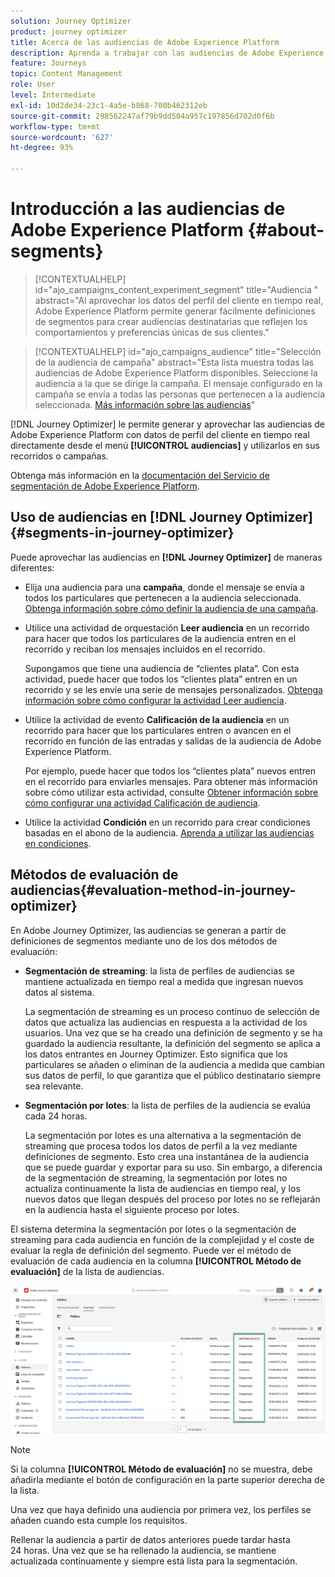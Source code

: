 ```yaml
---
solution: Journey Optimizer
product: journey optimizer
title: Acerca de las audiencias de Adobe Experience Platform
description: Aprenda a trabajar con las audiencias de Adobe Experience Platform
feature: Journeys
topic: Content Management
role: User
level: Intermediate
exl-id: 10d2de34-23c1-4a5e-b868-700b462312eb
source-git-commit: 298562247af79b9dd504a957c197856d702d0f6b
workflow-type: tm+mt
source-wordcount: '627'
ht-degree: 93%

---
```


# Introducción a las audiencias de Adobe Experience Platform {#about-segments}

>[!CONTEXTUALHELP]
>id="ajo_campaigns_content_experiment_segment"
>title="Audiencia "
>abstract="Al aprovechar los datos del perfil del cliente en tiempo real, Adobe Experience Platform permite generar fácilmente definiciones de segmentos para crear audiencias destinatarias que reflejen los comportamientos y preferencias únicas de sus clientes."

>[!CONTEXTUALHELP]
>id="ajo_campaigns_audience"
>title="Selección de la audiencia de campaña"
>abstract="Esta lista muestra todas las audiencias de Adobe Experience Platform disponibles. Seleccione la audiencia a la que se dirige la campaña. El mensaje configurado en la campaña se envía a todas las personas que pertenecen a la audiencia seleccionada. [Más información sobre las audiencias](../audience/about-audiences.md)"

[!DNL Journey Optimizer] le permite generar y aprovechar las audiencias de Adobe Experience Platform con datos de perfil del cliente en tiempo real directamente desde el menú **[!UICONTROL audiencias]** y utilizarlos en sus recorridos o campañas.

Obtenga más información en la [documentación del Servicio de segmentación de Adobe Experience Platform](https://experienceleague.adobe.com/docs/experience-platform/segmentation/home.html?lang=es).

## Uso de audiencias en [!DNL Journey Optimizer] {#segments-in-journey-optimizer}

Puede aprovechar las audiencias en **[!DNL Journey Optimizer]** de maneras diferentes:

* Elija una audiencia para una **campaña**, donde el mensaje se envía a todos los particulares que pertenecen a la audiencia seleccionada. [Obtenga información sobre cómo definir la audiencia de una campaña](../campaigns/create-campaign.md#define-the-audience-audience).

* Utilice una actividad de orquestación **Leer audiencia** en un recorrido para hacer que todos los particulares de la audiencia entren en el recorrido y reciban los mensajes incluidos en el recorrido.

  Supongamos que tiene una audiencia de “clientes plata”. Con esta actividad, puede hacer que todos los “clientes plata” entren en un recorrido y se les envíe una serie de mensajes personalizados. [Obtenga información sobre cómo configurar la actividad Leer audiencia](../building-journeys/read-audience.md#configuring-segment-trigger-activity).

* Utilice la actividad de evento **Calificación de la audiencia** en un recorrido para hacer que los particulares entren o avancen en el recorrido en función de las entradas y salidas de la audiencia de Adobe Experience Platform.

  Por ejemplo, puede hacer que todos los “clientes plata” nuevos entren en el recorrido para enviarles mensajes. Para obtener más información sobre cómo utilizar esta actividad, consulte [Obtener información sobre cómo configurar una actividad Calificación de audiencia](../building-journeys/audience-qualification-events.md).

* Utilice la actividad **Condición** en un recorrido para crear condiciones basadas en el abono de la audiencia. [Aprenda a utilizar las audiencias en condiciones](../building-journeys/condition-activity.md#using-a-segment).

## Métodos de evaluación de audiencias{#evaluation-method-in-journey-optimizer}

En Adobe Journey Optimizer, las audiencias se generan a partir de definiciones de segmentos mediante uno de los dos métodos de evaluación:

* **Segmentación de streaming**: la lista de perfiles de audiencias se mantiene actualizada en tiempo real a medida que ingresan nuevos datos al sistema.

  La segmentación de streaming es un proceso continuo de selección de datos que actualiza las audiencias en respuesta a la actividad de los usuarios. Una vez que se ha creado una definición de segmento y se ha guardado la audiencia resultante, la definición del segmento se aplica a los datos entrantes en Journey Optimizer. Esto significa que los particulares se añaden o eliminan de la audiencia a medida que cambian sus datos de perfil, lo que garantiza que el público destinatario siempre sea relevante.

* **Segmentación por lotes**: la lista de perfiles de la audiencia se evalúa cada 24 horas.

  La segmentación por lotes es una alternativa a la segmentación de streaming que procesa todos los datos de perfil a la vez mediante definiciones de segmento. Esto crea una instantánea de la audiencia que se puede guardar y exportar para su uso. Sin embargo, a diferencia de la segmentación de streaming, la segmentación por lotes no actualiza continuamente la lista de audiencias en tiempo real, y los nuevos datos que llegan después del proceso por lotes no se reflejarán en la audiencia hasta el siguiente proceso por lotes.

El sistema determina la segmentación por lotes o la segmentación de streaming para cada audiencia en función de la complejidad y el coste de evaluar la regla de definición del segmento. Puede ver el método de evaluación de cada audiencia en la columna **[!UICONTROL Método de evaluación]** de la lista de audiencias.

![](assets/evaluation-method.png)

>[!NOTE]
>
>Si la columna **[!UICONTROL Método de evaluación]** no se muestra, debe añadirla mediante el botón de configuración en la parte superior derecha de la lista.

Una vez que haya definido una audiencia por primera vez, los perfiles se añaden cuando esta cumple los requisitos.

Rellenar la audiencia a partir de datos anteriores puede tardar hasta 24 horas. Una vez que se ha rellenado la audiencia, se mantiene actualizada continuamente y siempre está lista para la segmentación.

